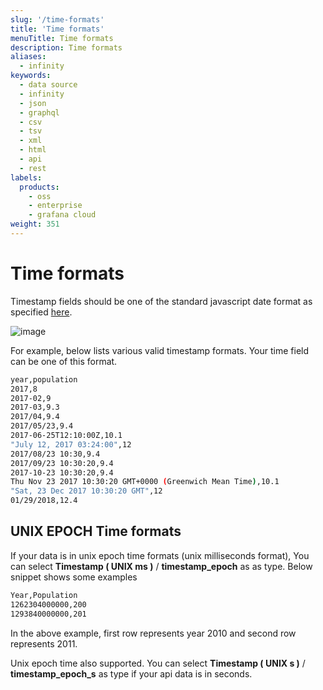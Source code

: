 ```yaml
---
slug: '/time-formats'
title: 'Time formats'
menuTitle: Time formats
description: Time formats
aliases:
  - infinity
keywords:
  - data source
  - infinity
  - json
  - graphql
  - csv
  - tsv
  - xml
  - html
  - api
  - rest
labels:
  products:
    - oss
    - enterprise
    - grafana cloud
weight: 351
---
```


# Time formats

Timestamp fields should be one of the standard javascript date format as specified [here](https://developer.mozilla.org/en-US/docs/Web/JavaScript/Reference/Global_Objects/Date/Date).

![image](https://user-images.githubusercontent.com/153843/92720934-3d0d2080-f35d-11ea-93e3-c1ff46d4ea59.png#center)

For example, below lists various valid timestamp formats. Your time field can be one of this format.

```bash
year,population
2017,8
2017-02,9
2017-03,9.3
2017/04,9.4
2017/05/23,9.4
2017-06-25T12:10:00Z,10.1
"July 12, 2017 03:24:00",12
2017/08/23 10:30,9.4
2017/09/23 10:30:20,9.4
2017-10-23 10:30:20,9.4
Thu Nov 23 2017 10:30:20 GMT+0000 (Greenwich Mean Time),10.1
"Sat, 23 Dec 2017 10:30:20 GMT",12
01/29/2018,12.4
```

## UNIX EPOCH Time formats

If your data is in unix epoch time formats (unix milliseconds format), You can select **Timestamp ( UNIX ms )** / **timestamp_epoch** as as type. Below snippet shows some examples

```bash
Year,Population
1262304000000,200
1293840000000,201
```

In the above example, first row represents year 2010 and second row represents 2011.

Unix epoch time also supported. You can select **Timestamp ( UNIX s )** / **timestamp_epoch_s** as type if your api data is in seconds.
